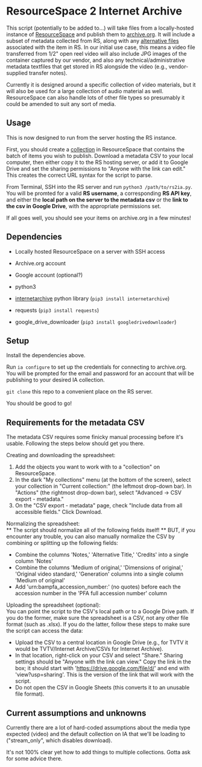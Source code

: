 # ResourceSpace 2 Internet Archive

This script (potentially to be added to...) will take files from a locally-hosted instance of [ResourceSpace](https://www.resourcespace.com/) and publish them to [archive.org](https://archive.org). It will include a subset of metadata collected from RS, along with any [alternative files](https://www.resourcespace.com/knowledge-base/user/alternative-files) associated with the item in RS. In our initial use case, this means a video file transferred from 1/2" open reel video will also include JPG images of the container captured by our vendor, and also any technical/administrative metadata  textfiles that get stored in RS alongside the video (e.g., vendor-supplied transfer notes).

Currently it is designed around a specific collection of video materials, but it will also be used for a large collection of audio material as well. ResourceSpace can also handle lots of other file types so presumably it could be amended to suit any sort of media.

## Usage

This is now designed to run from the server hosting the RS instance.

First, you should create a [collection](https://www.resourcespace.com/knowledge-base/collections-public-and-themes) in ResourceSpace that contains the batch of items you wish to publish. Download a metadata CSV to your local computer, then either copy it to the RS hosting server, or add it to Google Drive and set the sharing permissions to "Anyone with the link can edit." This creates the correct URL syntax for the script to parse.

From Terminal, SSH into the RS server and run `python3 /path/to/rs2ia.py`. You will be promted for a valid **RS username**, a corresponding **RS API key**, and either the **local path on the server to the metadata csv** or the **link to the csv in Google Drive**, with the appropriate permissions set.

If all goes well, you should see your items on archive.org in a few minutes!

## Dependencies

* Locally hosted ResourceSpace on a server with SSH access
* Archive.org account
* Google account (optional?)

* python3
* [internetarchive](https://archive.org/services/docs/api/internetarchive/) python library (`pip3 install internetarchive`)
* requests (`pip3 install requests`)
* google_drive_downloader (`pip3 install googledrivedownloader`)

## Setup

Install the dependencies above.

Run `ia configure` to set up the credentials for connecting to archive.org. You will be prompted for the email and password for an account that will be publishing to your desired IA collection.

`git clone` this repo to a convenient place on the RS server.

You should be good to go!

## Requirements for the metadata CSV

The metadata CSV requires some finicky manual processing before it's usable. Following the steps below should get you there.

Creating and downloading the spreadsheet:
  1. Add the objects you want to work with to a "collection" on ResourceSpace.
  2. In the dark "My collections" menu (at the bottom of the screen), select your collection in "Current collection:" (the leftmost drop-down bar). In "Actions" (the rightmost drop-down bar), select "Advanced -> CSV export - metadata."
  3. On the "CSV export - metadata" page, check "Include data from all accessible fields." Click Download.


Normalizing the spreadsheet:  
** The script should normalize all of the following fields itself! ** BUT, if you encounter any trouble, you can also manually normalize the CSV by combining or splitting up the following fields:
  * Combine the columns 'Notes,' 'Alternative Title,' 'Credits' into a single column 'Notes'
  * Combine the columns 'Medium of original,' 'Dimensions of original,' 'Original video standard,' 'Generation' columns into a single column 'Medium of original'
  * Add 'urn:bampfa_accession_number:' (no quotes) before each the accession number in the 'PFA full accession number' column


Uploading the spreadsheet (optional):  
You can point the script to the CSV's local path or to a Google Drive path. If you do the former, make sure the spreadsheet is a CSV, not any other file format (such as .xlsx). If you do the latter, follow these steps to make sure the script can access the data:
  * Upload the CSV to a central location in Google Drive (e.g., for TVTV it would be TVTV/Internet Archive/CSVs for Internet Archive).
  * In that location, right-click on your CSV and select "Share." Sharing settings should be "Anyone with the link can view." Copy the link in the box; it should start with 'https://drive.google.com/file/d/' and end with 'view?usp=sharing'. This is the version of the link that will work with the script.
  * Do not open the CSV in Google Sheets (this converts it to an unusable file format).

## Current assumptions and unknowns

Currently there are a lot of hard-coded assumptions about the media type expected (video) and the default collection on IA that we'll be loading to ("stream_only", which disables download).

It's not 100% clear yet how to add things to multiple collections. Gotta ask for some advice there.
